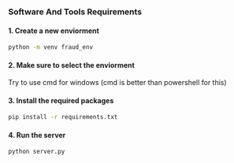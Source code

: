 ### Software And Tools Requirements

#### 1. Create a new enviorment

```bash
python -m venv fraud_env
```

#### 2. Make sure to select the enviorment

Try to use cmd for windows (cmd is better than powershell for this)

#### 3. Install the required packages

```bash
pip install -r requirements.txt
```

#### 4. Run the server

```bash
python server.py
```
